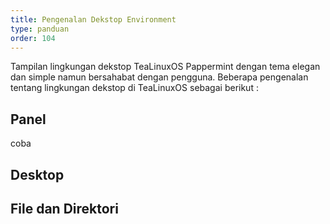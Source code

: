```yaml
---
title: Pengenalan Dekstop Environment
type: panduan
order: 104
---
```


 Tampilan lingkungan dekstop TeaLinuxOS Pappermint dengan tema elegan dan simple namun bersahabat dengan pengguna. Beberapa pengenalan tentang lingkungan dekstop di TeaLinuxOS sebagai berikut :

## Panel

coba

## Desktop

## File dan Direktori
